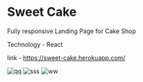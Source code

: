 # Sweet Cake

Fully responsive Landing Page for Cake Shop

Technology - React

link - https://sweet-cake.herokuapp.com/

![qq](https://user-images.githubusercontent.com/55059232/116848327-fb8df600-ac09-11eb-83e5-aadf75f2e55a.png)
![sss](https://user-images.githubusercontent.com/55059232/116848381-24ae8680-ac0a-11eb-9877-47da66dbd421.png)
![ww](https://user-images.githubusercontent.com/55059232/116848485-5de6f680-ac0a-11eb-8979-c93b38025afa.png)
